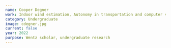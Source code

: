 ```yaml
---
name: Cooper Degner
work: Indoor wind estimation, Autonomy in transportation and computer vision, Duckietown outreach activities
category: Undergraduate
image: cdegner.jpg
current: false
year: 2022
purpose: Wentz scholar, undergraduate research
---
```

